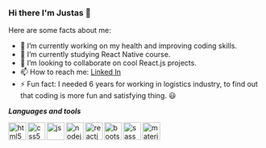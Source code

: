 ### Hi there I'm Justas 👋


Here are some facts about me:

- 🔭 I’m currently working on my health and improving coding skills. 
- 🌱 I’m currently studying React Native course.
- 👯 I’m looking to collaborate on cool React.js projects. 
- 📫 How to reach me: [Linked In](https://www.linkedin.com/in/justas-titovec-69877517a/) 
- ⚡ Fun fact: I needed 6 years for working in logistics industry, to find out that coding is more fun and satisfying thing. 😃

***Languages and tools***

<img align="left" alt="html5" width="35px" src="https://img.icons8.com/color/48/000000/html-5.png"/>
<img align="left" alt="css5" width="35px"  src="https://img.icons8.com/color/48/000000/css3.png"/>
<img align="left" alt="js" width="35px" src="https://img.icons8.com/color/48/000000/javascript.png"/>
<img align="left" alt="nodejs" width="35px" src="https://img.icons8.com/color/48/000000/nodejs.png"/>
<img align="left" alt="reactjs" width="35px" src="https://img.icons8.com/plasticine/100/000000/react.png"/>
<img align="left" alt="bootstrap" width="35px"  src="https://img.icons8.com/color/48/000000/bootstrap.png"/>
<img align="left" alt="sass" width="35px"  src="https://img.icons8.com/color/48/000000/sass.png"/>
<img align="left" alt="materialui" width="35px" src="https://img.icons8.com/color/48/000000/material-ui.png"/>









